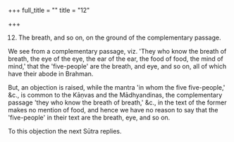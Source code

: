 +++
full_title = ""
title = "12"

+++




12. The breath, and so on, on the ground of the complementary passage.

We see from a complementary passage, viz. 'They who know the breath of breath, the eye of the eye, the ear of the ear, the food of food, the mind of mind,' that the 'five-people' are the breath, and eye, and so on, all of which have their abode in Brahman.

But, an objection is raised, while the mantra 'in whom the five five-people,' &c., is common to the Kāṇvas and the Mādhyandinas, the complementary passage 'they who know the breath of breath,' &c., in the text of the former makes no mention of food, and hence we have no reason to say that the 'five-people' in their text are the breath, eye, and so on.

To this objection the next Sūtra replies.

